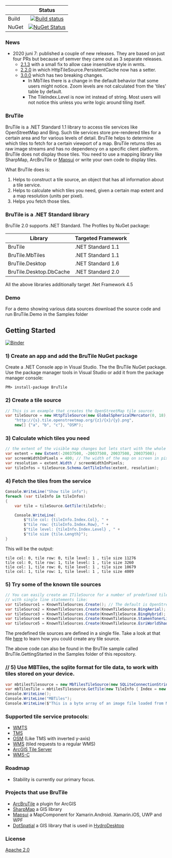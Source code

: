 |   | Status  | 
| ------------- |:-------------:|
| Build | [![Build status](https://ci.appveyor.com/api/projects/status/5s4poobpfab9g8ny?svg=true)](https://ci.appveyor.com/project/pauldendulk/brutile) |
| NuGet | [![NuGet Status](http://img.shields.io/nuget/v/BruTile.svg?style=flat)](https://www.nuget.org/packages/BruTile/) |

### News
- 2020 juni 7: published a couple of new releases. They are based on just four PRs but because of semver they came out as 3 separate releases.
  - [2.1.3](https://github.com/BruTile/BruTile/releases/tag/2.1.3) with a small fix to allow case insensitive style in wmts.
  - [2.2.0](https://github.com/BruTile/BruTile/releases/tag/2.2.0) in which HttpTileSource.PersistentCache now has a setter.
  - [3.0.0](https://github.com/BruTile/BruTile/releases/tag/3.0.0) which has two breaking changes.
    - In MbTiles there is a change in the default behavior that some users might notice. Zoom levels are not calculated from the 'tiles' table by default.
    - The TileIndex.Level is now int instead of string. Most users will not notice this unless you write logic around tiling itself.


### BruTile
BruTile is a .NET Standard 1.1 library to access tile services like OpenStreetMap and Bing. Such tile services store pre-rendered tiles for a certain area and for various levels of detail. BruTile helps to determine which tiles to fetch for a certain viewport of a map. 
BruTile returns tiles as raw image streams and has no dependency on a specific client platform. BruTile does not display those tiles. You need to use a mapping library like SharpMap, ArcBruTile or [Mapsui](https://github.com/Mapsui/Mapsui) or write your own code to display tiles. 

What BruTile does is:

1. Helps to construct a tile source, an object that has all information about a tile service.
2. Helps to calculate which tiles you need, given a certain map extent and a map resolution (units per pixel). 
3. Helps you fetch those tiles.

### BruTile is a .NET Standard library
BruTile 2.0 supports .NET Standard. The Profiles by NuGet package:

| Library                  |   Targeted Framework  |
| ------------------------ | --------------------- |
| BruTile                  |  .NET Standard 1.1    |
| BruTile.MbTiles          |  .NET Standard 1.1    |
| BruTile.Desktop          |  .NET Standard 1.6    |
| BruTile.Desktop.DbCache  |  .NET Standard 2.0    |

All the above libraries additionally target .Net Framework 4.5

### Demo
For a demo showing various data sources download the source code and run BruTile.Demo in the Samples folder

## Getting Started

[![Binder](https://mybinder.org/badge_logo.svg)](https://mybinder.org/v2/gh/bertt/brutile/patch-1)

### 1) Create an app and add the BruTile NuGet package
Create a .NET Console app in Visual Studio. The the BruTile NuGet package. Use the package manager tools in Visual Studio or add it from the package manager console:
```
PM> install-package BruTile 
```

### 2) Create a tile source
```c#
// This is an example that creates the OpenStreetMap tile source:
var tileSource = new HttpTileSource(new GlobalSphericalMercator(0, 18),
    "http://{s}.tile.openstreetmap.org/{z}/{x}/{y}.png",
    new[] {"a", "b", "c"}, "OSM");
```
### 3) Calculate which tiles you need
```c#
// the extent of the visible map changes but lets start with the whole world
var extent = new Extent(-20037508, -20037508, 20037508, 20037508);
var screenWidthInPixels = 400; // The width of the map on screen in pixels
var resolution = extent.Width / screenWidthInPixels;
var tileInfos = tileSource.Schema.GetTileInfos(extent, resolution);
```

### 4) Fetch the tiles from the service

```c#
Console.WriteLine("Show tile info");
foreach (var tileInfo in tileInfos)
{
    var tile = tileSource.GetTile(tileInfo);

    Console.WriteLine(
        $"tile col: {tileInfo.Index.Col}, " +
        $"tile row: {tileInfo.Index.Row}, " +
        $"tile level: {tileInfo.Index.Level} , " +
        $"tile size {tile.Length}");
}
```
This will be the output:

    tile col: 0, tile row: 0, tile level: 1 , tile size 11276
    tile col: 0, tile row: 1, tile level: 1 , tile size 3260
    tile col: 1, tile row: 0, tile level: 1 , tile size 10679
    tile col: 1, tile row: 1, tile level: 1 , tile size 4009

### 5) Try some of the known tile sources 

```c#
// You can easily create an ITileSource for a number of predefined tile servers
// with single line statements like:
var tileSource1 = KnownTileSources.Create(); // The default is OpenStreetMap
var tileSource2 = KnownTileSources.Create(KnownTileSource.BingAerial);
var tileSource3 = KnownTileSources.Create(KnownTileSource.BingHybrid);
var tileSource4 = KnownTileSources.Create(KnownTileSource.StamenTonerLite);
var tileSource5 = KnownTileSources.Create(KnownTileSource.EsriWorldShadedRelief);
```
The predefined tile sources are defined in a single file. Take a look at that file [here](https://github.com/BruTile/BruTile/blob/master/BruTile/Predefined/KnownTileSources.cs) to learn how you could create any tile source.

The above code can also be found in the BruTile sample called BruTile.GettingStarted in the Samples folder of this repository.

### // 5) Use MBTiles, the sqlite format for tile data, to work with tiles stored on your device.

```c#
var mbtilesTilesource = new MbTilesTileSource(new SQLiteConnectionString("Resources/world.mbtiles", false));
var mbTilesTile = mbtilesTilesource.GetTile(new TileInfo { Index = new TileIndex(0, 0, 0) });
Console.WriteLine();
Console.WriteLine("MBTiles");
Console.WriteLine($"This is a byte array of an image file loaded from MBTiles with size: {mbTilesTile.Length}");
```

### Supported tile service protocols:
* [WMTS](http://www.opengeospatial.org/standards/wmts)
* [TMS](https://wiki.osgeo.org/wiki/Tile_Map_Service_Specification)
* [OSM](http://wiki.openstreetmap.org/wiki/Slippy_map_tilenames) (Like TMS with inverted y-axis)
* [WMS](http://www.opengeospatial.org/standards/wms) (tiled requests to a regular WMS)
* [ArcGIS Tile Server](http://resources.arcgis.com/en/help/rest/apiref/tile.html)
* [WMS-C](https://wiki.osgeo.org/wiki/WMS_Tile_Caching#WMS-C_as_WMS_Profile)

### Roadmap
- Stability is currently our primary focus.

### Projects that use BruTile

* [ArcBruTile](https://bertt.itch.io/arcbrutile) a plugin for ArcGIS
* [SharpMap](https://github.com/SharpMap/SharpMap) a GIS library
* [Mapsui](https://github.com/Mapsui/Mapsui) a MapComponent for Xamarin.Android. Xamarin.iOS, UWP and WPF
* [DotSpatial](https://github.com/DotSpatial/DotSpatial) a GIS library that is used in [HydroDesktop](https://github.com/CUAHSI/HydroDesktop)

### License
[Apache 2.0](https://raw.githubusercontent.com/BruTile/BruTile/master/LICENSE.md)
